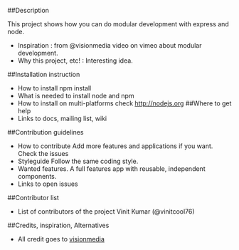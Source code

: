 ##Description

This project shows how you can do modular development with express and node.
- Inspiration : from @visionmedia video on vimeo about modular development.
- Why this project, etc! : Interesting idea.

##Installation instruction
- How to install
    npm install
- What is needed to install
    node and npm
- How to install on multi-platforms
    check http://nodejs.org
##Where to get help
- Links to docs, mailing list, wiki

##Contribution guidelines
- How to contribute
 Add more features and applications if you want. Check the issues
- Styleguide
 Follow the same coding style.
- Wanted features.
 A full features app with reusable, independent components.
- Links to open issues

##Contributor list
- List of contributors of the project
Vinit Kumar (@vinitcool76)

##Credits, inspiration, Alternatives
- All credit goes to [visionmedia](http://github.com/visionmedia)



